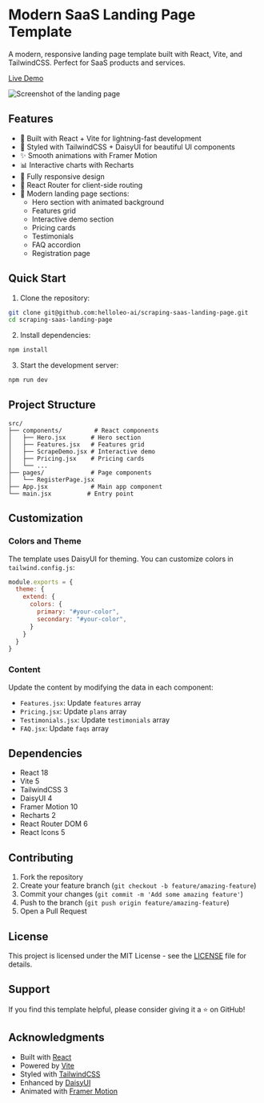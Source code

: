 # Modern SaaS Landing Page Template

A modern, responsive landing page template built with React, Vite, and TailwindCSS. Perfect for SaaS products and services.

[Live Demo](https://github.com/helloleo-ai/scraping-saas-landing-page)

![Screenshot of the landing page](https://terros.io/wp-content/uploads/2025/02/scraping-landing-page.png)

## Features

- 🚀 Built with React + Vite for lightning-fast development
- 🎨 Styled with TailwindCSS + DaisyUI for beautiful UI components
- ✨ Smooth animations with Framer Motion
- 📊 Interactive charts with Recharts
- 📱 Fully responsive design
- 🔄 React Router for client-side routing
- 🎯 Modern landing page sections:
  - Hero section with animated background
  - Features grid
  - Interactive demo section
  - Pricing cards
  - Testimonials
  - FAQ accordion
  - Registration page

## Quick Start

1. Clone the repository:
```bash
git clone git@github.com:helloleo-ai/scraping-saas-landing-page.git
cd scraping-saas-landing-page
```

2. Install dependencies:
```bash
npm install
```

3. Start the development server:
```bash
npm run dev
```

## Project Structure

```
src/
├── components/         # React components
│   ├── Hero.jsx       # Hero section
│   ├── Features.jsx   # Features grid
│   ├── ScrapeDemo.jsx # Interactive demo
│   ├── Pricing.jsx    # Pricing cards
│   └── ...
├── pages/             # Page components
│   └── RegisterPage.jsx
├── App.jsx            # Main app component
└── main.jsx          # Entry point
```

## Customization

### Colors and Theme

The template uses DaisyUI for theming. You can customize colors in `tailwind.config.js`:

```js
module.exports = {
  theme: {
    extend: {
      colors: {
        primary: "#your-color",
        secondary: "#your-color",
      }
    }
  }
}
```

### Content

Update the content by modifying the data in each component:

- `Features.jsx`: Update `features` array
- `Pricing.jsx`: Update `plans` array
- `Testimonials.jsx`: Update `testimonials` array
- `FAQ.jsx`: Update `faqs` array

## Dependencies

- React 18
- Vite 5
- TailwindCSS 3
- DaisyUI 4
- Framer Motion 10
- Recharts 2
- React Router DOM 6
- React Icons 5

## Contributing

1. Fork the repository
2. Create your feature branch (`git checkout -b feature/amazing-feature`)
3. Commit your changes (`git commit -m 'Add some amazing feature'`)
4. Push to the branch (`git push origin feature/amazing-feature`)
5. Open a Pull Request

## License

This project is licensed under the MIT License - see the [LICENSE](LICENSE) file for details.

## Support

If you find this template helpful, please consider giving it a ⭐️ on GitHub!

## Acknowledgments

- Built with [React](https://reactjs.org/)
- Powered by [Vite](https://vitejs.dev/)
- Styled with [TailwindCSS](https://tailwindcss.com/)
- Enhanced by [DaisyUI](https://daisyui.com/)
- Animated with [Framer Motion](https://www.framer.com/motion/)
